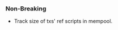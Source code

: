 <!--
A new scriv changelog fragment.

Uncomment the section that is right (remove the HTML comment wrapper).
-->

<!--
### Patch

- A bullet item for the Patch category.

-->

### Non-Breaking

- Track size of txs' ref scripts in mempool.

<!--
### Breaking

- A bullet item for the Breaking category.

-->
